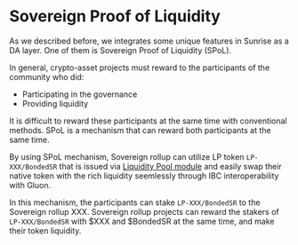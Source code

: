 # Sovereign Proof of Liquidity

As we described before, we integrates some unique features in Sunrise as a DA layer. One of them is Sovereign Proof of Liquidity (SPoL).

In general, crypto-asset projects must reward to the participants of the community who did:

- Participating in the governance
- Providing liquidity

It is difficult to reward these participants at the same time with conventional methods.
SPoL is a mechanism that can reward both participants at the same time.

By using SPoL mechanism, Sovereign rollup can utilize LP token `LP-XXX/BondedSR` that is issued via [Liquidity Pool module](./liquidity-pool.md) and easily swap their native token with the rich liquidity seemlessly through IBC interoperability with Gluon.

In this mechanism, the participants can stake `LP-XXX/BondedSR` to the Sovereign rollup XXX. Sovereign rollup projects can reward the stakers of `LP-XXX/BondedSR` with $XXX and $BondedSR at the same time, and make their token liquidity.
